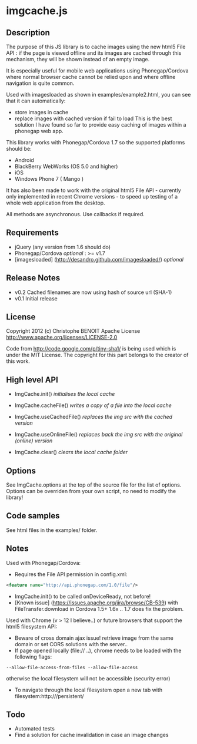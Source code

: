 imgcache.js
===========

Description
-----------
The purpose of this JS library is to cache images using the new html5 File API : if the page is viewed offline and its images are cached through this mechanism, they will be shown instead of an empty image.

It is especially useful for mobile web applications using Phonegap/Cordova where normal browser cache cannot be relied upon and where offline navigation is quite common.

Used with imagesloaded as shown in examples/example2.html, you can see that it can automatically:
* store images in cache
* replace images with cached version if fail to load
This is the best solution I have found so far to provide easy caching of images within a phonegap web app.

This library works with Phonegap/Cordova 1.7 so the supported platforms should be:
* Android
* BlackBerry WebWorks (OS 5.0 and higher)
* iOS
* Windows Phone 7 ( Mango )

It has also been made to work with the original html5 File API - currently only implemented in recent Chrome versions - to speed up testing of a whole web application from the desktop.

All methods are asynchronous. Use callbacks if required.

Requirements
------------
* jQuery (any version from 1.6 should do)
* Phonegap/Cordova *optional* : >= v1.7
* [imagesloaded] (http://desandro.github.com/imagesloaded/) *optional*

Release Notes
-------------
* v0.2 Cached filenames are now using hash of source url (SHA-1)
* v0.1 Initial release

License
-------
Copyright 2012 (c) Christophe BENOIT
Apache License http://www.apache.org/licenses/LICENSE-2.0

Code from http://code.google.com/p/tiny-sha1/ is being used which is under the MIT License.
The copyright for this part belongs to the creator of this work.

High level API
--------------
* ImgCache.init() *initialises the local cache*
* ImgCache.cacheFile() *writes a copy of a file into the local cache*
* ImgCache.useCachedFile() *replaces the img src with the cached version*
* ImgCache.useOnlineFile() *replaces back the img src with the original (online) version*

* ImgCache.clear() *clears the local cache folder*

Options
-------
See ImgCache.options at the top of the source file for the list of options.
Options can be overriden from your own script, no need to modify the library!

Code samples
------------
See html files in the examples/ folder.

Notes
-----
Used with Phonegap/Cordova:
* Requires the File API permission in config.xml:
```xml
<feature name="http://api.phonegap.com/1.0/file"/>
```
* ImgCache.init() to be called onDeviceReady, not before!
* [Known issue] (https://issues.apache.org/jira/browse/CB-539) with FileTransfer.download in Cordova 1.5+ 1.6x .. 1.7 does fix the problem.

Used with Chrome (v > 12 I believe..) or future browsers that support the html5 filesystem API:
* Beware of cross domain ajax issue! retrieve image from the same domain or set CORS solutions with the server..
* If page opened locally (file:// ..), chrome needs to be loaded with the following flags:
```
--allow-file-access-from-files --allow-file-access
```
otherwise the local filesystem will not be accessible (security error)
* To navigate through the local filesystem open a new tab with filesystem:http://<sitedomain>/persistent/

Todo
----
* Automated tests
* Find a solution for cache invalidation in case an image changes
